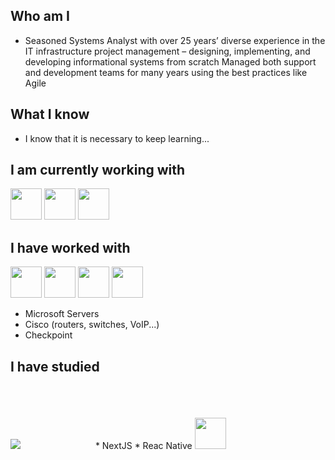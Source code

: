 ## Who am I

* Seasoned Systems Analyst with over 25 years’ diverse experience in the IT infrastructure project management – designing, implementing, and developing informational systems from scratch
Managed both support and development teams for many years using the best practices like Agile

## What I know

* I know that it is necessary to keep learning...

## I am currently working with

<img src="https://cdn.jsdelivr.net/gh/devicons/devicon@latest/icons/python/python-original-wordmark.svg" width="50px" />          
<img src="https://cdn.jsdelivr.net/gh/devicons/devicon@latest/icons/javascript/javascript-plain.svg" width="50px" />
<img src="https://cdn.jsdelivr.net/gh/devicons/devicon@latest/icons/postgresql/postgresql-original-wordmark.svg" width="50px" />
          

## I have worked with


<img src="https://cdn.jsdelivr.net/gh/devicons/devicon@latest/icons/erlang/erlang-original-wordmark.svg" width="50px" />
<img src="https://cdn.jsdelivr.net/gh/devicons/devicon@latest/icons/java/java-original-wordmark.svg" width="50px" />
<img src="https://cdn.jsdelivr.net/gh/devicons/devicon@latest/icons/mongodb/mongodb-original-wordmark.svg" width="50px" />
<img src="https://cdn.jsdelivr.net/gh/devicons/devicon@latest/icons/linux/linux-original.svg" width="50px" />
                    
* Microsoft Servers
* Cisco (routers, switches, VoIP...)
* Checkpoint

## I have studied

<img src="https://cdn.jsdelivr.net/gh/devicons/devicon@latest/icons/react/react-original-wordmark.svg" />
<svg width="112" height="102" fill="none" xmlns="http://www.w3.org/2000/svg"><path d="M56 61.832c5.891 0 10.667-4.776 10.667-10.667S61.89 40.498 56 40.498c-5.89 0-10.666 4.776-10.666 10.667S50.108 61.832 56 61.832Z" fill="var(--logo)"></path><path d="M56 75.165c29.455 0 53.333-10.745 53.333-24s-23.878-24-53.333-24-53.334 10.745-53.334 24 23.879 24 53.334 24Z" stroke="var(--logo)" stroke-width="5.333"></path><path d="M35.215 63.165c14.728 25.509 35.972 40.815 47.451 34.188 11.48-6.628 8.846-32.68-5.882-58.188-14.727-25.51-35.972-40.816-47.45-34.188-11.48 6.627-8.846 32.679 5.881 58.188Z" stroke="var(--logo)" stroke-width="5.333"></path><path d="M35.215 39.165c-14.727 25.509-17.36 51.56-5.882 58.188 11.48 6.627 32.724-8.68 47.451-34.188 14.728-25.51 17.362-51.56 5.883-58.188-11.48-6.628-32.724 8.679-47.452 34.188Z" stroke="var(--logo)" stroke-width="5.333"></path></svg>          
* NextJS
* Reac Native
<img src="https://cdn.jsdelivr.net/gh/devicons/devicon@latest/icons/amazonwebservices/amazonwebservices-original-wordmark.svg" width="50px" />
          

<!--
**pepcmarques/pepcmarques** is a ✨ _special_ ✨ repository because its `README.md` (this file) appears on your GitHub profile.

Icons - https://devicon.dev

Here are some ideas to get you started:

- 🔭 I’m currently working on ...
- 🌱 I’m currently learning ...
- 👯 I’m looking to collaborate on ...
- 🤔 I’m looking for help with ...
- 💬 Ask me about ...
- 📫 How to reach me: ...
- 😄 Pronouns: ...
- ⚡ Fun fact: ...
-->
